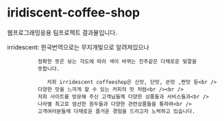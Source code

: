 # iridiscent-coffee-shop
웹프로그래밍응용 팀프로젝트 결과물입니다.

irridescent: 한국번역으로는 무지개빛으로 알려져있으나
            
              정확한 뜻은 보는 각도에 따라 색이 바뀌는 진주같은 다채로운 빛깔을
              뜻합니다.
              
                 저희 irridescent coffeeshop은 신맛, 단맛, 쓴맛 ,짠맛 등<br />
              다양한 맛을 느끼게 할 수 있는 커피의 맛 처럼<br /><br />
              저희 사이트를 방문해 주신 고객님들께 다양한 상품들과 서비스들과<br />
              나라별 최고로 엄선한 원두들과 다양한 관련상품들을 통하여<br />
              고객여러분들께 다채로운 즐거운 경험을 드리고자 노력하고 있습니다.
              
